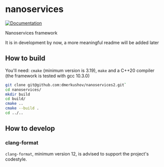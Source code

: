 # nanoservices

[![Documentation](https://codedocs.xyz/dmerkushov/nanoservices2.svg)](https://codedocs.xyz/dmerkushov/nanoservices2/)

Nanoservices framework

It is in development by now, a more meaningful readme will be added later

## How to build

You'll need: `cmake` (minimum version is 3.19), `make` and a C++20 compiler (the framework is tested with gcc 10.3.0)

```bash
git clone git@github.com:dmerkushov/nanoservices2.git`
cd nanoservices/
mkdir build
cd build/
cmake ..
cmake --build .
cd ../..
```

## How to develop

### clang-format

`clang-format`, minimum version 12, is advised to support the project's codestyle.